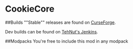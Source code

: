 # CookieCore

##Builds
""Stable"" releases are found on [CurseForge](http://minecraft.curseforge.com/mc-mods/222908-cookiecore/files).

Dev builds can be found on [TehNut's Jenkins](http://tehnut.info/jenkins/job/CookieCore/).

##Modpacks
You're free to include this mod in any modpack
